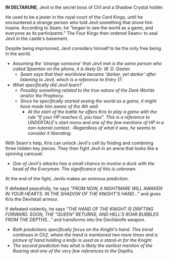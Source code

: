 **IN DELTARUNE**, Jevil is the secret boss of Ch1 and a <a onclick="loadFile('Shadow Crystal.md')">Shadow Crystal</a> holder.

He used to be a jester in the royal court of the Card Kings, until he encountered a strange person who told Jevil something that drove him insane. According to <a onclick="loadFile('Seam.md')">Seam</a>, he "began to see the world as a game, and everyone as its participants."
The Four Kings then ordered Seam< to seal Jevil in the castle's basement.

Despite being imprisoned, Jevil considers himself to be the only free being in the world.
- _Assuming the 'strange someone' that Jevil met is the same person who called <a onclick="loadFile('Seam.md')">Spamton</a> on the phone, it is likely <a onclick="loadFile('Seam.md')">Dr. W. D. Gaster</a>._
    - _Seam says that their worldview became 'darker, yet darker' after listening to Jevil, which is a reference to <a onclick="loadFile('Seam.md')">Entry 17</a>._
- _What specifically did Jevil learn?_
    - _Possibly something related to the true nature of <a onclick="loadFile('Dark Worlds.md')">the Dark Worlds</a> and/or <a onclick="loadFile('Prophecy.md')">the Prophecy</a>._
    - _Since he specifically started seeing the world as a game, it might have made him aware of the 4th wall._
        - _At the start of the battle he offers Kris to play a game with the rule "If your HP reaches 0, you lose". This is a reference to UNDERTALE's start menu and one of the few mentions of HP in a non-tutorial context._
    -_Regardless of what it was, he seems to consider it liberating._

With <a onclick="loadFile('Seam.md')">Seam's</a> help, <a onclick="loadFile('Kris.md')">Kris</a> can unlock Jevil's cell by finding and combining three hidden key pieces. They then fight Jevil in an arena that looks like a spinning carousel. 
- _One of Jevil's attacks has a small chance to involve a duck with the head of the <a onclick="loadFile('Everyman.md')">Everyman</a>. The significance of this is unknown._

At the end of the fight, Jevils makes an ominous prediction.

If defeated peacefully, he says *"FROM NOW, A NIGHTMARE WILL AWAKEN IN YOUR HEARTS. IN THE SHADOW OF THE KNIGHT'S HAND..."* and gives Kris the Devilstail armour.

If defeated violently, he says *"THE HAND OF THE KNIGHT IS DRIFTING FORWARD. SOON, THE "QUEEN" RETURNS, AND HELL'S ROAR BUBBLES FROM THE DEPTHS..."* and transforms into the Devilsknife weapon.
- _Both predictions specifically focus on the Knight's hand. This trend continues in Ch2, where the hand is mentioned two more times and a picture of hand holding a knife is used as a stand-in for the Knight._
- _The second prediction has what is likely the earliest mention of <a onclick="loadFile('The Roaring.md')">the Roaring</a> and one of the very few references to <a onclick="loadFile('Depths.md')">the Depths</a>._

